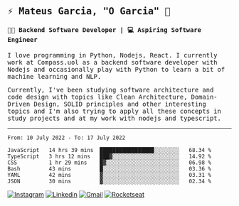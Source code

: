 
<samp>
  
## ⚡ Mateus Garcia, "O Garcia" :rocket: 
  

#### 👨‍💻 Backend Software Developer | 💻 Aspiring Software Engineer

  
I love programming in Python, Nodejs, React. I currently work at Compass.uol as a backend software developer with Nodejs and occasionally play with Python to learn a bit of machine learning and NLP.

  
Currently, I've been studying software architecture and code design with topics like Clean Architecture, Domain-Driven Design, SOLID principles and other interesting topics and I'm also trying to apply all these concepts in study projects and at my work with nodejs and typescript.

---

<!--START_SECTION:waka-->

```text
From: 10 July 2022 - To: 17 July 2022

JavaScript   14 hrs 39 mins  █████████████████░░░░░░░░   68.34 %
TypeScript   3 hrs 12 mins   ███▓░░░░░░░░░░░░░░░░░░░░░   14.92 %
CSS          1 hr 29 mins    █▓░░░░░░░░░░░░░░░░░░░░░░░   06.98 %
Bash         43 mins         █░░░░░░░░░░░░░░░░░░░░░░░░   03.36 %
YAML         42 mins         ▓░░░░░░░░░░░░░░░░░░░░░░░░   03.31 %
JSON         30 mins         ▓░░░░░░░░░░░░░░░░░░░░░░░░   02.34 %
```

<!--END_SECTION:waka-->
  
</samp>

[![Instagram](https://img.shields.io/badge/-Mateus%20Garcia-c080ff?style=flat-square&labelColor=c080ff&logo=instagram&logoColor=white&link=https://www.instagram.com/mpg.x)](https://www.instagram.com/mpg.x) 
[![Linkedin](https://img.shields.io/badge/-Mateus%20Garcia-c080ff?style=flat-square&logo=Linkedin&logoColor=white&link=https://www.linkedin.com/in/mpgxc)](https://www.linkedin.com/in/mpgxc) 
[![Gmail](https://img.shields.io/badge/-mpgx5.c@gmail.com-c080ff?style=flat-square&logo=Gmail&logoColor=white&link=mailto:diego.schell.f@gmail.com)](mailto:mpgx5.c@gmail.com)
[![Rocketseat](https://img.shields.io/badge/-Rocketseat%20Profile-c080ff?style=flat-square&labelColor=c080ff&logoColor=white&link=https://app.rocketseat.com.br/me/mpgxc)](https://app.rocketseat.com.br/me/mpgxc)

